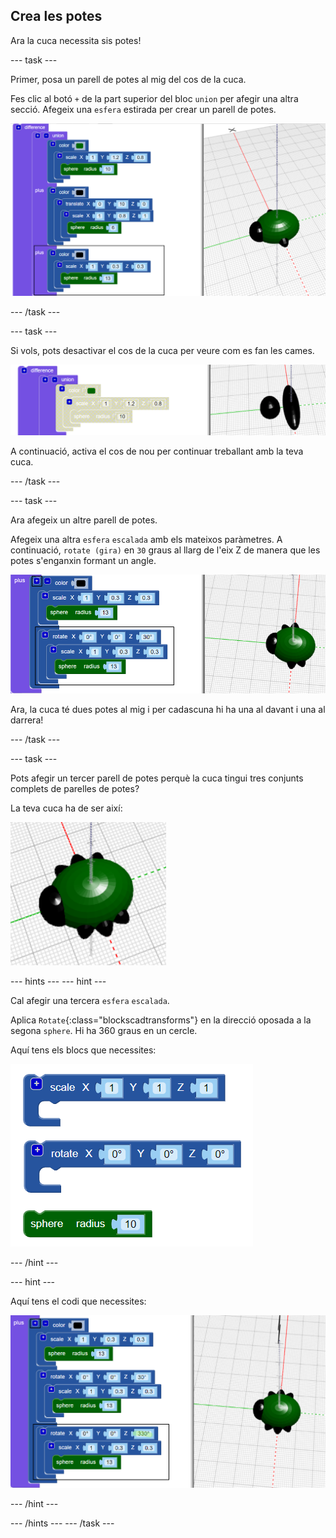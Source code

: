 ## Crea les potes

Ara la cuca necessita sis potes!

--- task ---

Primer, posa un parell de potes al mig del cos de la cuca.

Fes clic al botó `+` de la part superior del bloc `union` per afegir una altra secció. Afegeix una `esfera` estirada per crear un parell de potes.

![captura de pantalla](images/bug-legs-middle-annotated.png)

--- /task ---

--- task ---

Si vols, pots desactivar el cos de la cuca per veure com es fan les cames.

![captura de pantalla](images/bug-legs-disable.png)

A continuació, activa el cos de nou per continuar treballant amb la teva cuca.

--- /task ---

--- task ---

Ara afegeix un altre parell de potes.

Afegeix una altra `esfera` `escalada` amb els mateixos paràmetres. A continuació, `rotate (gira)` en `30` graus al llarg de l'eix Z de manera que les potes s'enganxin formant un angle.

![captura de pantalla](images/bug-legs-2-annotated.png)

Ara, la cuca té dues potes al mig i per cadascuna hi ha una al davant i una al darrera!

--- /task ---

--- task ---

Pots afegir un tercer parell de potes perquè la cuca tingui tres conjunts complets de parelles de potes?

La teva cuca ha de ser així:

![captura de pantalla](images/bug-finished.png)

--- hints --- --- hint ---

Cal afegir una tercera `esfera` `escalada`.

Aplica `Rotate`{:class="blockscadtransforms"} en la direcció oposada a la segona `sphere`. Hi ha 360 graus en un cercle.

Aquí tens els blocs que necessites:

![captura de pantalla](images/bug-legs-blocks.png)

--- /hint ---

--- hint ---

Aquí tens el codi que necessites:

![captura de pantalla](images/bug-legs-3-annotated.png)

--- /hint ---

--- /hints --- --- /task ---